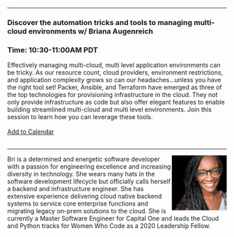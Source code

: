 <style>
  body {background-image:url('github-site-BG.png'); background-repeat: repeat-y; }
  .wrapper {margin-top:75px;}
  header {top:20px!important;
  .session-wrapper{border:1px solid #36373b; border-radius:5px; padding:20px; background-color:##D3D3D3;}
  
</style>
<hr/>

### **Discover the automation tricks and tools to managing multi-cloud environments w/ Briana Augenreich**
### **Time: 10:30-11:00AM PDT**
<div class="session-wrapper">
Effectively managing multi-cloud, multi level application environments can be tricky. As our resource count, cloud providers, environment restrictions, and application complexity grows so can our headaches...unless you have the right tool set! Packer, Ansible, and Terraform have emerged as three of the top technologies for provisioning infrastructure in the cloud. They not only provide infrastructure as code but also offer elegant features to enable building streamlined multi-cloud and multi level environments. Join this session to learn how you can leverage these tools.
<br>
<br> 
<a title="Add to Calendar" class="addeventatc" data-id="kT5085540" href="https://www.addevent.com/event/kT5085540" target="_blank" rel="nofollow">Add to Calendar</a>
        <script type="text/javascript" src="https://addevent.com/libs/atc/1.6.1/atc.min.js" async defer></script>
</div>
<br> 

<hr/>
<img src="briana_augenreich.jpeg" alt="Briana Augenreich" width="25%" align="right">
    
<p>Bri is a determined and energetic software developer with a passion for engineering excellence and increasing diversity in technology. She wears many hats in the software development lifecycle but officially calls herself a backend and infrastructure engineer.  She has extensive experience delivering cloud native backend systems to service core enterprise functions and migrating legacy on-prem solutions to the cloud. She is currently a Master Software Engineer for Capital One and leads the Cloud and Python tracks for Women Who Code as a 2020 Leadership Fellow. 

</p>
